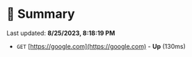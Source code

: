 # 📖 Summary
Last updated: **8/25/2023, 8:18:19 PM**

- `GET` [https://google.com](https://google.com) - **Up** (130ms)

